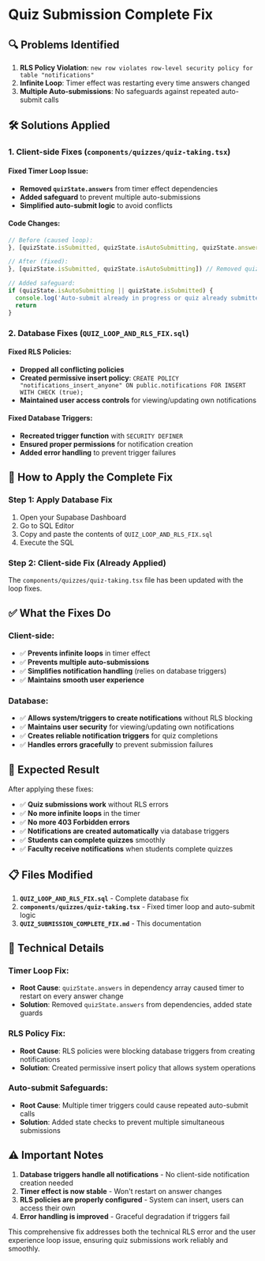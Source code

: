 # Quiz Submission Complete Fix

## 🔍 **Problems Identified**

1. **RLS Policy Violation**: `new row violates row-level security policy for table "notifications"`
2. **Infinite Loop**: Timer effect was restarting every time answers changed
3. **Multiple Auto-submissions**: No safeguards against repeated auto-submit calls

## 🛠️ **Solutions Applied**

### **1. Client-side Fixes** (`components/quizzes/quiz-taking.tsx`)

#### **Fixed Timer Loop Issue:**
- **Removed `quizState.answers`** from timer effect dependencies
- **Added safeguard** to prevent multiple auto-submissions
- **Simplified auto-submit logic** to avoid conflicts

#### **Code Changes:**
```typescript
// Before (caused loop):
}, [quizState.isSubmitted, quizState.isAutoSubmitting, quizState.answers])

// After (fixed):
}, [quizState.isSubmitted, quizState.isAutoSubmitting]) // Removed quizState.answers

// Added safeguard:
if (quizState.isAutoSubmitting || quizState.isSubmitted) {
  console.log('Auto-submit already in progress or quiz already submitted, skipping')
  return
}
```

### **2. Database Fixes** (`QUIZ_LOOP_AND_RLS_FIX.sql`)

#### **Fixed RLS Policies:**
- **Dropped all conflicting policies**
- **Created permissive insert policy**: `CREATE POLICY "notifications_insert_anyone" ON public.notifications FOR INSERT WITH CHECK (true);`
- **Maintained user access controls** for viewing/updating own notifications

#### **Fixed Database Triggers:**
- **Recreated trigger function** with `SECURITY DEFINER`
- **Ensured proper permissions** for notification creation
- **Added error handling** to prevent trigger failures

## 🚀 **How to Apply the Complete Fix**

### **Step 1: Apply Database Fix**
1. Open your Supabase Dashboard
2. Go to SQL Editor
3. Copy and paste the contents of `QUIZ_LOOP_AND_RLS_FIX.sql`
4. Execute the SQL

### **Step 2: Client-side Fix (Already Applied)**
The `components/quizzes/quiz-taking.tsx` file has been updated with the loop fixes.

## ✅ **What the Fixes Do**

### **Client-side:**
- ✅ **Prevents infinite loops** in timer effect
- ✅ **Prevents multiple auto-submissions**
- ✅ **Simplifies notification handling** (relies on database triggers)
- ✅ **Maintains smooth user experience**

### **Database:**
- ✅ **Allows system/triggers to create notifications** without RLS blocking
- ✅ **Maintains user security** for viewing/updating own notifications
- ✅ **Creates reliable notification triggers** for quiz completions
- ✅ **Handles errors gracefully** to prevent submission failures

## 🎯 **Expected Result**

After applying these fixes:
- ✅ **Quiz submissions work** without RLS errors
- ✅ **No more infinite loops** in the timer
- ✅ **No more 403 Forbidden errors**
- ✅ **Notifications are created automatically** via database triggers
- ✅ **Students can complete quizzes** smoothly
- ✅ **Faculty receive notifications** when students complete quizzes

## 📋 **Files Modified**

1. **`QUIZ_LOOP_AND_RLS_FIX.sql`** - Complete database fix
2. **`components/quizzes/quiz-taking.tsx`** - Fixed timer loop and auto-submit logic
3. **`QUIZ_SUBMISSION_COMPLETE_FIX.md`** - This documentation

## 🔧 **Technical Details**

### **Timer Loop Fix:**
- **Root Cause**: `quizState.answers` in dependency array caused timer to restart on every answer change
- **Solution**: Removed `quizState.answers` from dependencies, added state guards

### **RLS Policy Fix:**
- **Root Cause**: RLS policies were blocking database triggers from creating notifications
- **Solution**: Created permissive insert policy that allows system operations

### **Auto-submit Safeguards:**
- **Root Cause**: Multiple timer triggers could cause repeated auto-submit calls
- **Solution**: Added state checks to prevent multiple simultaneous submissions

## ⚠️ **Important Notes**

1. **Database triggers handle all notifications** - No client-side notification creation needed
2. **Timer effect is now stable** - Won't restart on answer changes
3. **RLS policies are properly configured** - System can insert, users can access their own
4. **Error handling is improved** - Graceful degradation if triggers fail

This comprehensive fix addresses both the technical RLS error and the user experience loop issue, ensuring quiz submissions work reliably and smoothly.
